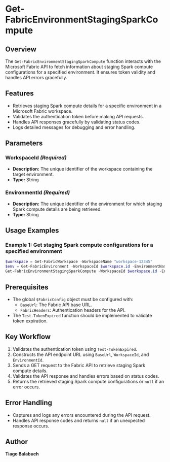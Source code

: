 # Get-FabricEnvironmentStagingSparkCompute

## Overview

The `Get-FabricEnvironmentStagingSparkCompute` function interacts with the Microsoft Fabric API to fetch information about staging Spark compute configurations for a specified environment. It ensures token validity and handles API errors gracefully.

## Features

- Retrieves staging Spark compute details for a specific environment in a Microsoft Fabric workspace.
- Validates the authentication token before making API requests.
- Handles API responses gracefully by validating status codes.
- Logs detailed messages for debugging and error handling.

## Parameters

### WorkspaceId *(Required)*

- **Description:** The unique identifier of the workspace containing the target environment.
- **Type:** String

### EnvironmentId *(Required)*

- **Description:** The unique identifier of the environment for which staging Spark compute details are being retrieved.
- **Type:** String

## Usage Examples

### Example 1: Get staging Spark compute configurations for a specified environment

```powershell
$workspace = Get-FabricWorkspace -WorkspaceName "workspace-12345"
$env = Get-FabricEnvironment -WorkspaceId $workspace.id -EnvironmentName "Env01"
Get-FabricEnvironmentStagingSparkCompute -WorkspaceId $workspace.id -EnvironmentId $env.id
```

## Prerequisites

- The global `$FabricConfig` object must be configured with:
  - `BaseUrl`: The Fabric API base URL.
  - `FabricHeaders`: Authentication headers for the API.
- The `Test-TokenExpired` function should be implemented to validate token expiration.

## Key Workflow

1. Validates the authentication token using `Test-TokenExpired`.
2. Constructs the API endpoint URL using `BaseUrl`, `WorkspaceId`, and `EnvironmentId`.
3. Sends a GET request to the Fabric API to retrieve staging Spark compute details.
4. Validates the API response and handles errors based on status codes.
5. Returns the retrieved staging Spark compute configurations or `null` if an error occurs.

## Error Handling

- Captures and logs any errors encountered during the API request.
- Handles API response codes and returns `null` if an unexpected response occurs.

## Author

**Tiago Balabuch**